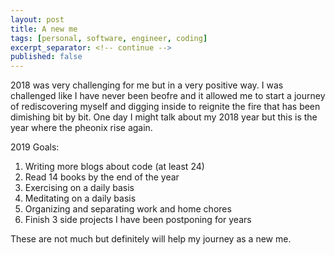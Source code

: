 ```yaml
---
layout: post
title: A new me
tags: [personal, software, engineer, coding]
excerpt_separator: <!-- continue -->
published: false
---
```


2018 was very challenging for me but in a very positive way. I was challenged like I have never been beofre and it allowed me to start a journey of rediscovering myself and digging inside to reignite the fire that has been dimishing bit by bit. One day I might talk about my 2018 year but this is the year where the pheonix rise again. 

2019 Goals:

1. Writing more blogs about code (at least 24)
2. Read 14 books by the end of the year
3. Exercising on a daily basis
4. Meditating on a daily basis
5. Organizing and separating work and home chores
6. Finish 3 side projects I have been postponing for years

These are not much but definitely will help my journey as a new me. 

